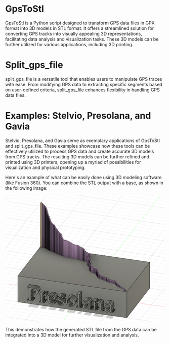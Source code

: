 # GpsToStl
GpsToStl is a Python script designed to transform GPS data files in GPX format into 3D models in STL format. It offers a streamlined solution for converting GPS tracks into visually appealing 3D representations, facilitating data analysis and visualization tasks. These 3D models can be further utilized for various applications, including 3D printing.

# Split_gps_file
split_gps_file is a versatile tool that enables users to manipulate GPS traces with ease. From modifying GPS data to extracting specific segments based on user-defined criteria, split_gps_file enhances flexibility in handling GPS data files.

# Examples: Stelvio, Presolana, and Gavia
Stelvio, Presolana, and Gavia serve as exemplary applications of GpsToStl and split_gps_file. These examples showcase how these tools can be effectively utilized to process GPS data and create accurate 3D models from GPS tracks. The resulting 3D models can be further refined and printed using 3D printers, opening up a myriad of possibilities for visualization and physical prototyping.

Here's an example of what can be easily done using 3D modeling software (like Fusion 360). You can combine the STL output with a base, as shown in the following image:

![Presolana Model](presolana/presolana.png)

This demonstrates how the generated STL file from the GPS data can be integrated into a 3D model for further visualization and analysis.
